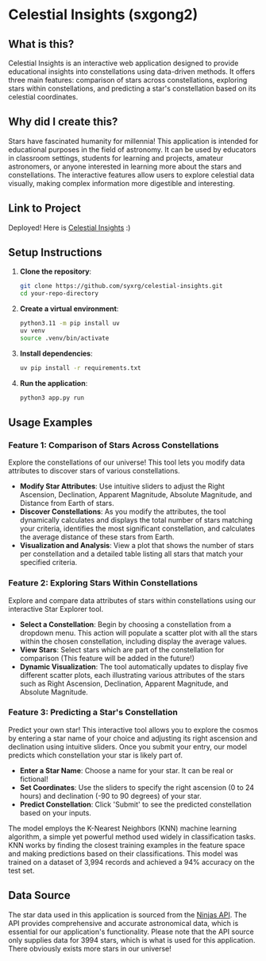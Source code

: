 # Celestial Insights (sxgong2)

## What is this?

Celestial Insights is an interactive web application designed to provide educational insights into constellations using data-driven methods. It offers three main features: comparison of stars across constellations, exploring stars within constellations, and predicting a star's constellation based on its celestial coordinates.

## Why did I create this?

Stars have fascinated humanity for millennia! This application is intended for educational purposes in the field of astronomy. It can be used by educators in classroom settings, students for learning and projects, amateur astronomers, or anyone interested in learning more about the stars and constellations. The interactive features allow users to explore celestial data visually, making complex information more digestible and interesting.

## Link to Project

Deployed! Here is [Celestial Insights](https://serenag72.shinyapps.io/celestial-insights/) :)

## Setup Instructions

1. **Clone the repository**:

   ```bash
   git clone https://github.com/syxrg/celestial-insights.git
   cd your-repo-directory
   ```

2. **Create a virtual environment**:

   ```bash
   python3.11 -m pip install uv
   uv venv
   source .venv/bin/activate
   ```

3. **Install dependencies**:

   ```bash
   uv pip install -r requirements.txt
   ```

4. **Run the application**:
   ```bash
   python3 app.py run
   ```

## Usage Examples

### Feature 1: Comparison of Stars Across Constellations

Explore the constellations of our universe! This tool lets you modify data attributes to discover stars of various constellations.

- **Modify Star Attributes**: Use intuitive sliders to adjust the Right Ascension, Declination, Apparent Magnitude, Absolute Magnitude, and Distance from Earth of stars.
- **Discover Constellations**: As you modify the attributes, the tool dynamically calculates and displays the total number of stars matching your criteria, identifies the most significant constellation, and calculates the average distance of these stars from Earth.
- **Visualization and Analysis**: View a plot that shows the number of stars per constellation and a detailed table listing all stars that match your specified criteria.

### Feature 2: Exploring Stars Within Constellations

Explore and compare data attributes of stars within constellations using our interactive Star Explorer tool.

- **Select a Constellation**: Begin by choosing a constellation from a dropdown menu. This action will populate a scatter plot with all the stars within the chosen constellation, including display the average values.
- **View Stars**: Select stars which are part of the constellation for comparison (This feature will be added in the future!)
- **Dynamic Visualization**: The tool automatically updates to display five different scatter plots, each illustrating various attributes of the stars such as Right Ascension, Declination, Apparent Magnitude, and Absolute Magnitude.

### Feature 3: Predicting a Star's Constellation

Predict your own star! This interactive tool allows you to explore the cosmos by entering a star name of your choice and adjusting its right ascension and declination using intuitive sliders. Once you submit your entry, our model predicts which constellation your star is likely part of.

- **Enter a Star Name**: Choose a name for your star. It can be real or fictional!
- **Set Coordinates**: Use the sliders to specify the right ascension (0 to 24 hours) and declination (-90 to 90 degrees) of your star.
- **Predict Constellation**: Click 'Submit' to see the predicted constellation based on your inputs.

The model employs the K-Nearest Neighbors (KNN) machine learning algorithm, a simple yet powerful method used widely in classification tasks. KNN works by finding the closest training examples in the feature space and making predictions based on their classifications. This model was trained on a dataset of 3,994 records and achieved a 94% accuracy on the test set.

## Data Source

The star data used in this application is sourced from the [Ninjas API](https://api-ninjas.com/api/stars). The API provides comprehensive and accurate astronomical data, which is essential for our application's functionality. Please note that the API source only supplies data for 3994 stars, which is what is used for this application. There obviously exists more stars in our universe!
